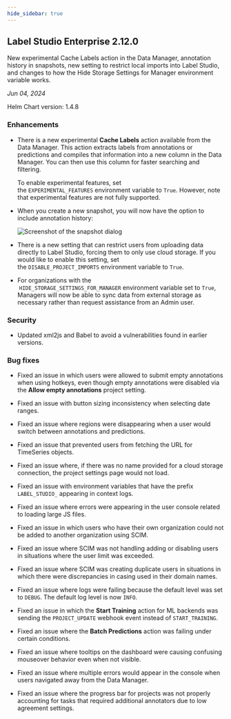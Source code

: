 ```yaml
---
hide_sidebar: true
---
```


## Label Studio Enterprise 2.12.0

<div class="onprem-highlight">New experimental Cache Labels action in the Data Manager, annotation history in snapshots, new setting to restrict local imports into Label Studio, and changes to how the Hide Storage Settings for Manager environment variable works. </div>

*Jun 04, 2024*

Helm Chart version: 1.4.8


### Enhancements

- There is a new experimental **Cache Labels** action available from the Data Manager. This action extracts labels from annotations or predictions and compiles that information into a new column in the Data Manager. You can then use this column for faster searching and filtering.

    To enable experimental features, set the `EXPERIMENTAL_FEATURES` environment variable to `True`. However, note that experimental features are not fully supported.
- When you create a new snapshot, you will now have the option to include annotation history:

    ![Screenshot of the snapshot dialog](/images/releases/2_12_snapshot.png)
- There is a new setting that can restrict users from uploading data directly to Label Studio, forcing them to only use cloud storage. If you would like to enable this setting, set the `DISABLE_PROJECT_IMPORTS` environment variable to `True`.
- For organizations with the  `HIDE_STORAGE_SETTINGS_FOR_MANAGER` environment variable set to `True`, Managers will now be able to sync data from external storage as necessary rather than request assistance from an Admin user.

### Security

- Updated xml2js and Babel to avoid a vulnerabilities found in earlier versions.

### Bug fixes

- Fixed an issue in which users were allowed to submit empty annotations when using hotkeys, even though empty annotations were disabled via the **Allow empty annotations** project setting. 

- Fixed an issue with button sizing inconsistency when selecting date ranges.

- Fixed an issue where regions were disappearing when a user would switch between annotations and predictions.

- Fixed an issue that prevented users from fetching the URL for TimeSeries objects.

- Fixed an issue where, if there was no name provided for a cloud storage connection, the project settings page would not load.

- Fixed an issue with environment variables that have the prefix `LABEL_STUDIO_` appearing in context logs.

- Fixed an issue where errors were appearing in the user console related to loading large JS files.

- Fixed an issue in which users who have their own organization could not be added to another organization using SCIM.

- Fixed an issue where SCIM was not handling adding or disabling users in situations where the user limit was exceeded.

- Fixed an issue where SCIM was creating duplicate users in situations in which there were discrepancies in casing used in their domain names.

- Fixed an issue where logs were failing because the default level was set to `DEBUG`. The default log level is now `INFO`.

- Fixed an issue in which the **Start Training** action for ML backends was sending the `PROJECT_UPDATE` webhook event instead of `START_TRAINING`.

- Fixed an issue where the **Batch Predictions** action was failing under certain conditions.

- Fixed an issue where tooltips on the dashboard were causing confusing mouseover behavior even when not visible.

- Fixed an issue where multiple errors would appear in the console when users navigated away from the Data Manager.

- Fixed an issue where the progress bar for projects was not properly accounting for tasks that required additional annotators due to low agreement settings.

